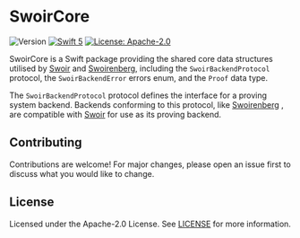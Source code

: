 # SwoirCore

![Version](https://img.shields.io/badge/version-0.11.0-darkviolet)
[![Swift 5](https://img.shields.io/badge/Swift-5-blue.svg)](https://developer.apple.com/swift/)
[![License: Apache-2.0](https://img.shields.io/badge/License-Apache--2.0-green)](https://opensource.org/license/apache-2-0)

SwoirCore is a Swift package providing the shared core data structures utilised by [Swoir](https://github.com/Swoir/Swoir) and [Swoirenberg](https://github.com/Swoir/Swoirenberg), including the `SwoirBackendProtocol` protocol, the `SwoirBackendError` errors enum, and the `Proof` data type.

The `SwoirBackendProtocol` protocol defines the interface for a proving system backend. Backends conforming to this protocol, like [Swoirenberg](https://github.com/Swoir/Swoirenberg)
, are compatible with [Swoir](https://github.com/Swoir/Swoir) for use as its proving backend.

## Contributing

Contributions are welcome! For major changes, please open an issue first to discuss what you would like to change.

## License

Licensed under the Apache-2.0 License. See [LICENSE](./LICENSE) for more information.

